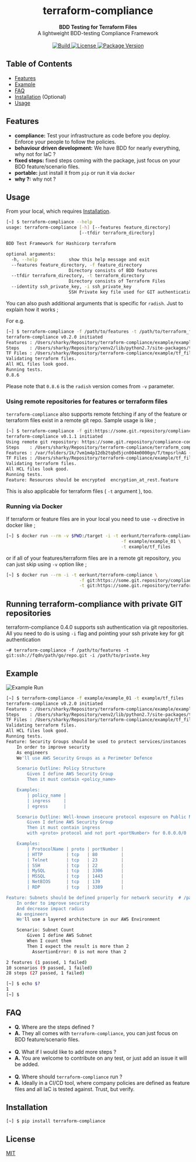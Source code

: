 <h1 align="center">terraform-compliance</h1>

<div align="center">
  <strong>BDD Testing for Terraform Files</strong>
</div>
<div align="center">
  A lightweight BDD-testing Compliance Framework 
</div>

<br />

<div align="center">
  <!-- Build Status -->
  <a href="https://travis-ci.org/eerkunt/terraform-compliance">
    <img src="https://img.shields.io/travis/eerkunt/terraform-compliance/master.svg" alt="Build" />
  </a>

  <!-- License -->
  <a href="https://pypi.org/project/terraform-compliance/">
    <img src="https://img.shields.io/pypi/l/terraform-compliance.svg" alt="License" />
  </a>

  <!-- PyPI Version -->
  <a href="https://pypi.org/project/terraform-compliance/">
    <img src="https://img.shields.io/pypi/v/terraform-compliance.svg" alt="Package Version" />
  </a>
</div>

## Table of Contents
- [Features](#features)
- [Example](#example)
- [FAQ](#faq)
- [Installation](#installation) (Optional)
- [Usage](#usage)

## Features
- __compliance:__ Test your infrastructure as code before you deploy. Enforce your people to follow the policies.
- __behaviour driven development:__ We have BDD for nearly everything, why not for IaC ?
- __fixed steps:__ fixed steps coming with the package, just focus on your BDD feature/scenario files.
- __portable:__ just install it from `pip` or run it via `docker`
- __why ?:__ why not ?

## Usage

From your local, which requires [Installation](#installation). 

```bash
[~] $ terraform-compliance --help
usage: terraform-compliance [-h] [--features feature_directory]
                            [--tfdir terraform_directory]

BDD Test Framework for Hashicorp terraform

optional arguments:
  -h, --help            show this help message and exit
  --features feature_directory, -f feature_directory
                        Directory consists of BDD features
  --tfdir terraform_directory, -t terraform_directory
                        Directory consists of Terraform Files
  --identity ssh_private_key, -i ssh_private_key
                        SSH Private key file used for GIT authentication
```

You can also push additional arguments that is specific for `radish`. Just to explain how it works ;

For e.g.
```bash
[~] $ terraform-compliance -f /path/to/features -t /path/to/terraform_files -v
terraform-compliance v0.2.0 initiated
Features : /Users/sharky/Repository/terraform-compliance/example/example_01
Steps    : /Users/sharky/Repository/venv2/lib/python2.7/site-packages/terraform_compliance/steps
TF Files : /Users/sharky/Repository/terraform-compliance/example/tf_files
Validating terraform files.
All HCL files look good.
Running tests.
0.8.6
```
Please note that `0.8.6` is the `radish` version comes from `-v` parameter.

### Using remote repositories for features or terraform files
`terraform-compliance` also supports remote fetching if any of the feature or terraform files exist in a remote git repo. Sample usage is like ;

```bash
[~] $ terraform-compliance -f git:https://some.git.repository/compliance-code.git -t /path/to/terraform_files
terraform-compliance v0.1.1 initiated
Using remote git repository: https://some.git.repository/compliance-code.git
Steps    : /Users/sharky/Repository/terraform-compliance/terraform_compliance/steps
Features : /var/folders/1k/7vm1m4p12db2tqbd5jcn004m0000gn/T/tmpsrlnAG (https://some.git.repository/compliance-code.git)
TF Files : /Users/sharky/Repository/terraform-compliance/example/tf_files
Validating terraform files.
All HCL files look good.
Running tests.
Feature: Resources should be encrypted  encryption_at_rest.feature
```

This is also applicable for terraform files ( `-t` argument ), too.

### Running via Docker

If terraform or feature files are in your local you need to use `-v` directive in docker like ;
```bash
[~] $ docker run --rm -v $PWD:/target -i -t eerkunt/terraform-compliance \
                                            -f example/example_01 \
                                            -t example/tf_files
```

or if all of your features/terraform files are in a remote git repository, you can just skip using `-v` option like ;

```bash
[~] $ docker run --rm -i -t eerkunt/terraform-compliance \
                            -f git:https://some.git.repository/compliance-code.git \
                            -t git:https://some.git.repository/terraform-repo.git
```

## Running terraform-compliance with private GIT repositories
terraform-compliance 0.4.0 supports ssh authentication via git repositories. All you need to do is using `-i` flag and
pointing your ssh private key for git authentication

```
~# terraform-compliance -f /path/to/features -t git:ssh://fqdn/path/go/repo.git -i /path/to/private.key
```

## Example
![Example Run](terraform-compliance-demo.gif)
```bash
[~] $ terraform-compliance -f example/example_01 -t example/tf_files
terraform-compliance v0.2.0 initiated
Features : /Users/sharky/Repository/terraform-compliance/example/example_01
Steps    : /Users/sharky/Repository/venv2/lib/python2.7/site-packages/terraform_compliance/steps
TF Files : /Users/sharky/Repository/terraform-compliance/example/tf_files
Validating terraform files.
All HCL files look good.
Running tests.
Feature: Security Groups should be used to protect services/instances  # /path/to/example/example_01/aws/security_groups.feature
    In order to improve security
    As engineers
    We'll use AWS Security Groups as a Perimeter Defence

    Scenario Outline: Policy Structure
        Given I define AWS Security Group
        Then it must contain <policy_name>

    Examples:
        | policy_name |
        | ingress     |
        | egress      |

    Scenario Outline: Well-known insecure protocol exposure on Public Network for ingress traffic
        Given I define AWS Security Group
        Then it must contain ingress
        with <proto> protocol and not port <portNumber> for 0.0.0.0/0

    Examples:
        | ProtocolName | proto | portNumber |
        | HTTP         | tcp   | 80         |
        | Telnet       | tcp   | 23         |
        | SSH          | tcp   | 22         |
        | MySQL        | tcp   | 3306       |
        | MSSQL        | tcp   | 1443       |
        | NetBIOS      | tcp   | 139        |
        | RDP          | tcp   | 3389       |

Feature: Subnets should be defined properly for network security  # /path/to/example/example_01/aws/subnets.feature
    In order to improve security
    And decrease impact radius
    As engineers
    We'll use a layered architecture in our AWS Environment

    Scenario: Subnet Count
        Given I define AWS Subnet
        When I count them
        Then I expect the result is more than 2
          AssertionError: 0 is not more than 2

2 features (1 passed, 1 failed)
10 scenarios (9 passed, 1 failed)
28 steps (27 passed, 1 failed)

[~] $ echo $?
1
[~] $
```

## FAQ

- __Q.__ Where are the steps defined ?
- __A.__ They all comes with `terraform-compliance`, you can just focus on BDD feature/scenario files.
<br /><br />
- __Q.__ What if I would like to add more steps ?
- __A.__ You are welcome to contribute on any test, or just add an issue it will be added.
<br /><br />
- __Q.__ Where should `terraform-compliance` run ?
- __A.__ Ideally in a CI/CD tool, where company policies are defined as feature files and all IaC is tested against. Trust, but verify.

## Installation
```bash
[~] $ pip install terraform-compliance
```

## License
[MIT](https://tldrlegal.com/license/mit-license)
